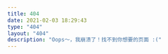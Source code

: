 ```yaml
---
title: 404
date: 2021-02-03 18:29:43
type: "404"
layout: "404"
description: "Oops～，我崩溃了！找不到你想要的页面 :("
---
```

